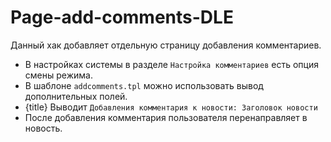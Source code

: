 # Page-add-comments-DLE
Данный хак добавляет отдельную страницу добавления комментариев.

 - В настройках системы в разделе `Настройка комментариев` есть опция смены режима.
 - В шаблоне `addcomments.tpl` можно использовать вывод дополнительных полей.
 - {title} Выводит `Добавления комментария к новости: Заголовок новости`
 - После добавления комментария пользователя перенаправляет в новость.

